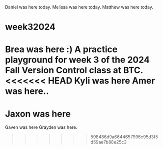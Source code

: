 Daniel was here today.
Melissa was here today.
Matthew was here today.
# week32024
Brea was here :)
A practice playground for week 3 of the 2024 Fall Version Control class at BTC.
<<<<<<< HEAD
Kyli was here
Amer was here..
=======
#
# Jaxon was here
Gaven was here
Grayden was here.
>>>>>>> 598486d9a6644657996c95d3f5d59ae7b88e25c3
